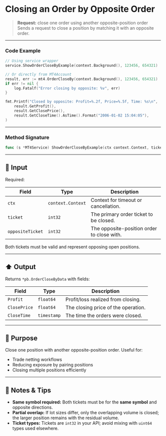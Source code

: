 # Closing an Order by Opposite Order

> **Request:** close one order using another opposite-position order
> Sends a request to close a position by matching it with an opposite order. 

---

### Code Example

```go
// Using service wrapper
service.ShowOrderCloseByExample(context.Background(), 123456, 654321)

// Or directly from MT4Account
result, err := mt4.OrderCloseBy(context.Background(), 123456, 654321)
if err != nil {
    log.Fatalf("Error closing by opposite: %v", err)
}

fmt.Printf("Closed by opposite: Profit=%.2f, Price=%.5f, Time: %s\n",
    result.GetProfit(),
    result.GetClosePrice(),
    result.GetCloseTime().AsTime().Format("2006-01-02 15:04:05"),
)
```

---

### Method Signature

```go
func (s *MT4Service) ShowOrderCloseByExample(ctx context.Context, ticket int32, oppositeTicket int32)
```

---

## 🔽 Input

Required:

| Field            | Type              | Description                                |
| ---------------- | ----------------- | ------------------------------------------ |
| `ctx`            | `context.Context` | Context for timeout or cancellation.       |
| `ticket`         | `int32`           | The primary order ticket to be closed.     |
| `oppositeTicket` | `int32`           | The opposite-position order to close with. |

Both tickets must be valid and represent opposing open positions.

---

## ⬆️ Output

Returns `*pb.OrderCloseByData` with fields:

| Field        | Type        | Description                         |
| ------------ | ----------- | ----------------------------------- |
| `Profit`     | `float64`   | Profit/loss realized from closing.  |
| `ClosePrice` | `float64`   | The closing price of the operation. |
| `CloseTime`  | `timestamp` | The time the orders were closed.    |

---

## 🎯 Purpose

Close one position with another opposite-position order. Useful for:

* Trade netting workflows
* Reducing exposure by pairing positions
* Closing multiple positions efficiently

---

## 🧩 Notes & Tips

* **Same symbol required:** Both tickets must be for the **same symbol** and opposite directions.
* **Partial overlap:** If lot sizes differ, only the overlapping volume is closed; the larger position remains with the residual volume.
* **Ticket types:** Tickets are `int32` in your API; avoid mixing with `uint64` types used elsewhere.


